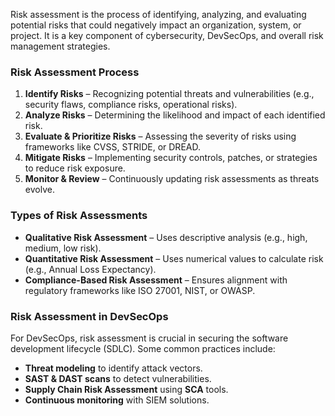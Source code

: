 Risk assessment is the process of identifying, analyzing, and evaluating potential risks that could negatively impact an organization, system, or project. It is a key component of cybersecurity, DevSecOps, and overall risk management strategies.

### **Risk Assessment Process**

1.  **Identify Risks** – Recognizing potential threats and vulnerabilities (e.g., security flaws, compliance risks, operational risks).
2.  **Analyze Risks** – Determining the likelihood and impact of each identified risk.
3.  **Evaluate & Prioritize Risks** – Assessing the severity of risks using frameworks like CVSS, STRIDE, or DREAD.
4.  **Mitigate Risks** – Implementing security controls, patches, or strategies to reduce risk exposure.
5.  **Monitor & Review** – Continuously updating risk assessments as threats evolve.

### **Types of Risk Assessments**

-   **Qualitative Risk Assessment** – Uses descriptive analysis (e.g., high, medium, low risk).
-   **Quantitative Risk Assessment** – Uses numerical values to calculate risk (e.g., Annual Loss Expectancy).
-   **Compliance-Based Risk Assessment** – Ensures alignment with regulatory frameworks like ISO 27001, NIST, or OWASP.

### **Risk Assessment in DevSecOps**

For DevSecOps, risk assessment is crucial in securing the software development lifecycle (SDLC). Some common practices include:

-   **Threat modeling** to identify attack vectors.
-   **SAST & DAST scans** to detect vulnerabilities.
-   **Supply Chain Risk Assessment** using **SCA** tools.
-   **Continuous monitoring** with SIEM solutions.
